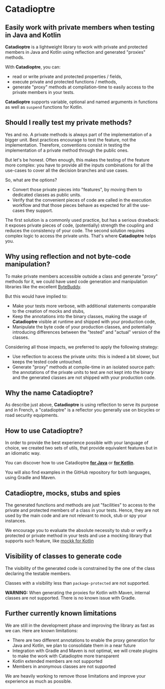 # Catadioptre

## Easily work with private members when testing in Java and Kotlin

**Catadioptre** is a lightweight library to work with private and protected members in Java and Kotlin using reflection and
generated "proxies" methods.

With **Catadioptre**, you can:
* read or write private and protected properties / fields,
* execute private and protected functions / methods,
* generate "proxy" methods at compilation-time to easily access to the private members in your tests.

**Catadioptre** supports variable, optional and named arguments in functions as well as `suspend` functions for Kotlin.

## Should I really test my private methods?

Yes and no. A private methods is always part of the implementation of a bigger unit. Best practices encourage to test the feature, not the implementation. Therefore, conventions consist in testing the implementation of a private method through the public ones. 

But let's be honest. Often enough, this makes the testing of the feature more complex: you have to provide all the inputs combinations 
for all the use-cases to cover all the decision branches and use cases.

So, what are the options?
* Convert those private pieces into "features", by moving them to dedicated classes as public units.
* Verify that the convenient pieces of code are called in the execution workflow and that those pieces behave as expected for all the use-cases they support.

The first solution is a commonly used practice, but has a serious drawback: it exposes private pieces of code, (potentially) strength the coupling and reduces the consistency of your code.
The second solution requires complex logic to access the private units. That's where **Catadioptre** helps you.

## Why using reflection and not byte-code manipulation?

To make private members accessible outside a class and generate "proxy" methods for it, we could have used code generation and manipulation libraries like the excellent [ByteBuddy](https://bytebuddy.net/).

But this would have implied to:
* Make your tests more verbose, with additional statements comparable to the creation of mocks and stubs,
* Keep the annotations into the binary classes, making the usage of **Catadioptre** visible at runtime and shipped with your production code,
* Manipulate the byte code of your production classes, and potentially introducing differences between the "tested" and "actual" version of the classes.

Considering all those impacts, we preferred to apply the following strategy:
* Use reflection to access the private units: this is indeed a bit slower, but keeps the tested code untouched.
* Generate "proxy" methods at compile-time in an isolated source path: the annotations of the private units to test are not kept into the binary and the generated classes are not shipped with your production code.

## Why the name Catadioptre?

As describe just above, **Catadioptre** is using reflection to serve its purpose and in French, a "catadioptre" is a reflector you generally use on bicycles or road security equipments.

## How to use Catadioptre?

In order to provide the best experience possible with your language of choice, we created two sets of utils, that
provide equivalent features but in an idiomatic way.

You can discover how to use Catadioptre **[for Java](./java.md)** or **[for Kotlin](./kotlin.md)**.

You will also find examples in the GitHub repository for both languages, using Gradle and Maven.

## Catadioptre, mocks, stubs and spies

The generated functions and methods are just "facilities" to access to the private and protected members of a class in your tests.
Hence, they are not used by the main code and are not relevant to mock, stub or spy your instances.

We encourage you to evaluate the absolute necessity to stub or verify a protected or private method in your tests and use
a mocking library that supports such feature, like [mockk for Kotlin](https://mockk.io/)

## Visibility of classes to generate code

The visibility of the generated code is constrained by the one of the class declaring the testable members.

Classes with a visibility less than `package-protected` are not supported.

**WARNING:** When generating the proxies for Kotlin with Maven, internal classes are not supported. There is no known issue with Gradle.

## Further currently known limitations

We are still in the development phase and improving the library as fast as we can. Here are known limitations:
* There are two different annotations to enable the proxy generation for Java and Kotlin, we plan to consolidate them in a near future
* Integration with Gradle and Maven is not optimal, we will create plugins to make the work with Catadioptre more transparent
* Kotlin extended members are not supported
* Members in anonymous classes are not supported

We are heavily working to remove those limitations and improve your experience as much as possible.